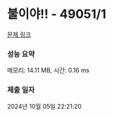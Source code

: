 # 불이야!! - 49051/1 

[문제 링크](https://level.goorm.io/exam/49051/%EB%B6%88%EC%9D%B4%EC%95%BC/quiz/1) 

### 성능 요약

메모리: 14.11 MB, 시간: 0.16 ms

### 제출 일자

2024년 10월 05일 22:21:20

